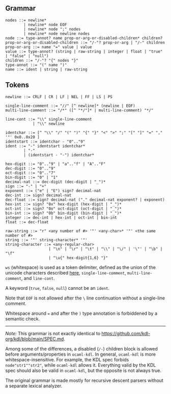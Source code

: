 ## Grammar

```bnf
nodes ::= newline*
        | newline* node EOF
        | newline* node ";" nodes
        | newline* node newline nodes
node ::= type-annot? name prop-or-arg-or-disabled-children* children?
prop-or-arg-or-disabled-children ::= "/-"? prop-or-arg | "/-" children
prop-or-arg ::= name "=" value | value
value ::= type-annot? (string | raw-string | integer | float | "true" | "false" | "null")
children ::= "/-"? "{" nodes "}"
type-annot ::= "(" name ")"
name ::= ident | string | raw-string
```

## Tokens

```bnf
newline ::= CRLF | CR | LF | NEL | FF | LS | PS

single-line-comment ::= "//" [^ newline]* (newline | EOF)
multi-line-comment ::= "/*" ([^ "*/"]* | multi-line-comment) "*/"

line-cont ::= "\\" single-line-comment
            | "\\" newline

identchar ::= [^ "\\" "/" "(" ")" "{" "}" "<" ">" ";" "[" "]" "=" "," '"' 0x0..0x20 ]
identstart ::= identchar - "0".."9"
ident ::= "-" identstart identchar*
        | "-"
        | (identstart - "-") identchar*

hex-digit ::= "0".."9" | "a".."f" | "A".."F"
dec-digit ::= "0".."9"
oct-digit ::= "0".."7"
bin-digit ::= "0" | "1"
decimal-nat ::= dec-digit (dec-digit | "_")*
sign ::= "-" | "+"
exponent ::= ("e" | "E") sign? decimal-nat
dec-int ::= sign? decimal-nat
dec-float ::= sign? decimal-nat ("." decimal-nat exponent? | exponent)
hex-int ::= sign? "0x" hex-digit (hex-digit | "_")*
oct-int ::= sign? "0o" oct-digit (oct-digit | "_")*
bin-int ::= sign? "0b" bin-digit (bin-digit | "_")*
integer ::= dec-int | hex-int | oct-int | bin-int
float ::= dec-float

raw-string ::= "r" <any number of #> '"' <any-char>* '"' <the same number of #>
string ::= '"' string-character* '"'
string-character ::= <any-regular-char>
                   | "\n" | "\r" | "\t" | "\\" | "\/" | '\"' | "\b" | "\f"
                   | "\u{" hex-digit{1,6} "}"
```

`ws` (whitespace) is used as a token delimiter, defined as the union of the unicode
characters described [here][], `single-line-comment`, `multi-line-comment`,
and `line-cont`.

[here]: https://github.com/kdl-org/kdl/blob/1.0.0/SPEC.md#whitespace

A keyword (`true`, `false`, `null`) cannot be an `ident`.

Note that `EOF` is not allowed after the `\` line continuation without a single-line comment.

Whitespace around `=` and after the `)` type annotation is forbiddened by a semantic check.

---

_Note:_ This grammar is not exactly identical to https://github.com/kdl-org/kdl/blob/main/SPEC.md.

Among some of the differences, a disabled (`/-`) children block is allowed
before arguments/properties in `ocaml-kdl`. In general, `ocaml-kdl` is more
whitespace-insensitive. For example, the KDL spec forbids `node"str1""str2"`,
while `ocaml-kdl` allows it. Everything valid by the KDL spec should also be
valid in `ocaml-kdl`, but the opposite is not always true.

The original grammar is made mostly for recursive descent parsers without a
separate lexical analyzer.

